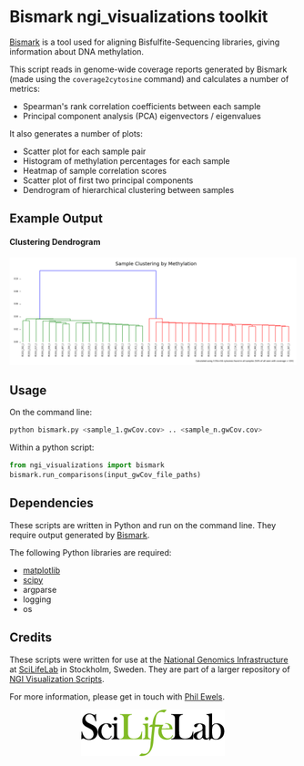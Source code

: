 # Bismark ngi_visualizations toolkit

[Bismark](http://www.bioinformatics.babraham.ac.uk/projects/bismark/) is a tool
used for aligning Bisfulfite-Sequencing libraries, giving information about
DNA methylation.

This script reads in genome-wide coverage reports generated by Bismark (made
using the `coverage2cytosine` command) and calculates a number of metrics:

* Spearman's rank correlation coefficients between each sample
* Principal component analysis (PCA) eigenvectors / eigenvalues

It also generates a number of plots:

* Scatter plot for each sample pair
* Histogram of methylation percentages for each sample
* Heatmap of sample correlation scores
* Scatter plot of first two principal components
* Dendrogram of hierarchical clustering between samples

## Example Output

#### Clustering Dendrogram
![Clustering Dendrogram](../../examples/bismark_dendrogram.png)

## Usage

On the command line:
```bash
python bismark.py <sample_1.gwCov.cov> .. <sample_n.gwCov.cov>
```

Within a python script:

```python
from ngi_visualizations import bismark
bismark.run_comparisons(input_gwCov_file_paths)
```

## Dependencies

These scripts are written in Python and run on the command line. They require
output generated by [Bismark](http://www.bioinformatics.babraham.ac.uk/projects/bismark/).

The following Python libraries are required:

* [matplotlib](http://matplotlib.org/)
* [scipy](http://scipy.org/)
* argparse
* logging
* os

## Credits
These scripts were written for use at the
[National Genomics Infrastructure](https://portal.scilifelab.se/genomics/)
at [SciLifeLab](http://www.scilifelab.se/) in Stockholm, Sweden. They are
part of a larger repository of
[NGI Visualization Scripts](https://github.com/SciLifeLab/ngi_visualizations).

For more information, please get in touch with
[Phil Ewels](https://github.com/ewels).

<p align="center"><a href="http://www.scilifelab.se/" target="_blank"><img src="../../examples/SciLifeLab_logo.png" title="SciLifeLab"></a></p>
